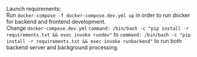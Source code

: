 Launch requirements:  
Run `docker-compose -f docker-compose.dev.yml up` in order to run docker for backend and frontend development.  
Change `docker-compose.dev.yml` `command: /bin/bash -c "pip install -r requirements.txt && exec invoke rundev"` to `command: /bin/bash -c "pip install -r requirements.txt && exec invoke runbackend"` to run both backend server and background processing. 
